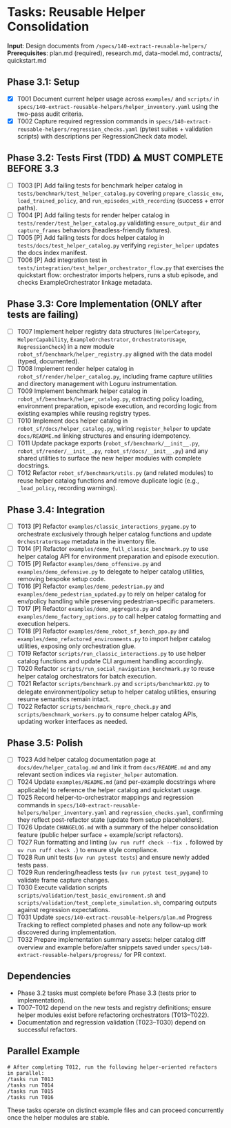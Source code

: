 # Tasks: Reusable Helper Consolidation

**Input**: Design documents from `/specs/140-extract-reusable-helpers/`
**Prerequisites**: plan.md (required), research.md, data-model.md, contracts/, quickstart.md

## Phase 3.1: Setup
- [X] T001 Document current helper usage across `examples/` and `scripts/` in `specs/140-extract-reusable-helpers/helper_inventory.yaml` using the two-pass audit criteria.
- [X] T002 Capture required regression commands in `specs/140-extract-reusable-helpers/regression_checks.yaml` (pytest suites + validation scripts) with descriptions per RegressionCheck data model.

## Phase 3.2: Tests First (TDD) ⚠️ MUST COMPLETE BEFORE 3.3
- [ ] T003 [P] Add failing tests for benchmark helper catalog in `tests/benchmark/test_helper_catalog.py` covering `prepare_classic_env`, `load_trained_policy`, and `run_episodes_with_recording` (success + error paths).
- [ ] T004 [P] Add failing tests for render helper catalog in `tests/render/test_helper_catalog.py` validating `ensure_output_dir` and `capture_frames` behaviors (headless-friendly fixtures).
- [ ] T005 [P] Add failing tests for docs helper catalog in `tests/docs/test_helper_catalog.py` verifying `register_helper` updates the docs index manifest.
- [ ] T006 [P] Add integration test in `tests/integration/test_helper_orchestrator_flow.py` that exercises the quickstart flow: orchestrator imports helpers, runs a stub episode, and checks ExampleOrchestrator linkage metadata.

## Phase 3.3: Core Implementation (ONLY after tests are failing)
- [ ] T007 Implement helper registry data structures (`HelperCategory`, `HelperCapability`, `ExampleOrchestrator`, `OrchestratorUsage`, `RegressionCheck`) in a new module `robot_sf/benchmark/helper_registry.py` aligned with the data model (typed, documented).
- [ ] T008 Implement render helper catalog in `robot_sf/render/helper_catalog.py`, including frame capture utilities and directory management with Loguru instrumentation.
- [ ] T009 Implement benchmark helper catalog in `robot_sf/benchmark/helper_catalog.py`, extracting policy loading, environment preparation, episode execution, and recording logic from existing examples while reusing registry types.
- [ ] T010 Implement docs helper catalog in `robot_sf/docs/helper_catalog.py`, wiring `register_helper` to update `docs/README.md` linking structures and ensuring idempotency.
- [ ] T011 Update package exports (`robot_sf/benchmark/__init__.py`, `robot_sf/render/__init__.py`, `robot_sf/docs/__init__.py`) and any shared utilities to surface the new helper modules with complete docstrings.
- [ ] T012 Refactor `robot_sf/benchmark/utils.py` (and related modules) to reuse helper catalog functions and remove duplicate logic (e.g., `_load_policy`, recording warnings).

## Phase 3.4: Integration
- [ ] T013 [P] Refactor `examples/classic_interactions_pygame.py` to orchestrate exclusively through helper catalog functions and update `OrchestratorUsage` metadata in the inventory file.
- [ ] T014 [P] Refactor `examples/demo_full_classic_benchmark.py` to use helper catalog API for environment preparation and episode execution.
- [ ] T015 [P] Refactor `examples/demo_offensive.py` and `examples/demo_defensive.py` to delegate to helper catalog utilities, removing bespoke setup code.
- [ ] T016 [P] Refactor `examples/demo_pedestrian.py` and `examples/demo_pedestrian_updated.py` to rely on helper catalog for env/policy handling while preserving pedestrian-specific parameters.
- [ ] T017 [P] Refactor `examples/demo_aggregate.py` and `examples/demo_factory_options.py` to call helper catalog formatting and execution helpers.
- [ ] T018 [P] Refactor `examples/demo_robot_sf_bench_ppo.py` and `examples/demo_refactored_environments.py` to import helper catalog utilities, exposing only orchestration glue.
- [ ] T019 Refactor `scripts/run_classic_interactions.py` to use helper catalog functions and update CLI argument handling accordingly.
- [ ] T020 Refactor `scripts/run_social_navigation_benchmark.py` to reuse helper catalog orchestrators for batch execution.
- [ ] T021 Refactor `scripts/benchmark.py` and `scripts/benchmark02.py` to delegate environment/policy setup to helper catalog utilities, ensuring resume semantics remain intact.
- [ ] T022 Refactor `scripts/benchmark_repro_check.py` and `scripts/benchmark_workers.py` to consume helper catalog APIs, updating worker interfaces as needed.

## Phase 3.5: Polish
- [ ] T023 Add helper catalog documentation page at `docs/dev/helper_catalog.md` and link it from `docs/README.md` and any relevant section indices via `register_helper` automation.
- [ ] T024 Update `examples/README.md` (and per-example docstrings where applicable) to reference the helper catalog and quickstart usage.
- [ ] T025 Record helper-to-orchestrator mappings and regression commands in `specs/140-extract-reusable-helpers/helper_inventory.yaml` and `regression_checks.yaml`, confirming they reflect post-refactor state (update from setup placeholders).
- [ ] T026 Update `CHANGELOG.md` with a summary of the helper consolidation feature (public helper surface + example/script refactors).
- [ ] T027 Run formatting and linting (`uv run ruff check --fix .` followed by `uv run ruff check .`) to ensure style compliance.
- [ ] T028 Run unit tests (`uv run pytest tests`) and ensure newly added tests pass.
- [ ] T029 Run rendering/headless tests (`uv run pytest test_pygame`) to validate frame capture changes.
- [ ] T030 Execute validation scripts `scripts/validation/test_basic_environment.sh` and `scripts/validation/test_complete_simulation.sh`, comparing outputs against regression expectations.
- [ ] T031 Update `specs/140-extract-reusable-helpers/plan.md` Progress Tracking to reflect completed phases and note any follow-up work discovered during implementation.
- [ ] T032 Prepare implementation summary assets: helper catalog diff overview and example before/after snippets saved under `specs/140-extract-reusable-helpers/progress/` for PR context.

## Dependencies
- Phase 3.2 tasks must complete before Phase 3.3 (tests prior to implementation).
- T007–T012 depend on the new tests and registry definitions; ensure helper modules exist before refactoring orchestrators (T013–T022).
- Documentation and regression validation (T023–T030) depend on successful refactors.

## Parallel Example
```
# After completing T012, run the following helper-oriented refactors in parallel:
/tasks run T013
/tasks run T014
/tasks run T015
/tasks run T016
```
These tasks operate on distinct example files and can proceed concurrently once the helper modules are stable.
